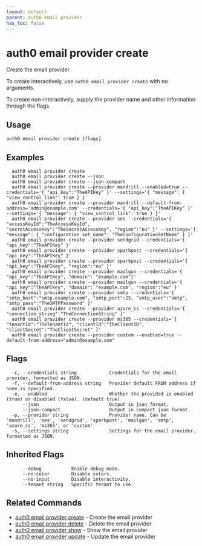 ```yaml
---
layout: default
parent: auth0 email provider
has_toc: false
---
```

# auth0 email provider create

Create the email provider.

To create interactively, use `auth0 email provider create` with no arguments.

To create non-interactively, supply the provider name and other information through the flags.

## Usage
```
auth0 email provider create [flags]
```

## Examples

```
  auth0 email provider create
  auth0 email provider create --json
  auth0 email provider create --json-compact
  auth0 email provider create --provider mandrill --enabled=true --credentials='{ "api_key":"TheAPIKey" }' --settings='{ "message": { "view_control_link": true } }'
  auth0 email provider create --provider mandrill --default-from-address='admin@example.com' --credentials='{ "api_key":"TheAPIKey" }' --settings='{ "message": { "view_control_link": true } }'
  auth0 email provider create --provider ses --credentials='{ "accessKeyId":"TheAccessKeyId", "secretAccessKey":"TheSecretAccessKey", "region":"eu" }' --settings='{ "message": { "configuration_set_name": "TheConfigurationSetName" } }'
  auth0 email provider create --provider sendgrid --credentials='{ "api_key":"TheAPIKey" }'
  auth0 email provider create --provider sparkpost --credentials='{ "api_key":"TheAPIKey" }'
  auth0 email provider create --provider sparkpost --credentials='{ "api_key":"TheAPIKey", "region":"eu" }'
  auth0 email provider create --provider mailgun --credentials='{ "api_key":"TheAPIKey", "domain": "example.com"}'
  auth0 email provider create --provider mailgun --credentials='{ "api_key":"TheAPIKey", "domain": "example.com", "region":"eu" }'
  auth0 email provider create --provider smtp --credentials='{ "smtp_host":"smtp.example.com", "smtp_port":25, "smtp_user":"smtp", "smtp_pass":"TheSMTPPassword" }'
  auth0 email provider create --provider azure_cs --credentials='{ "connection_string":"TheConnectionString" }'
  auth0 email provider create --provider ms365 --credentials='{ "tenantId":"TheTenantId", "clientId":"TheClientID", "clientSecret":"TheClientSecret" }'
  auth0 email provider create --provider custom --enabled=true --default-from-address="admin@example.com"
```


## Flags

```
  -c, --credentials string            Credentials for the email provider, formatted as JSON.
  -f, --default-from-address string   Provider default FROM address if none is specified.
  -e, --enabled                       Whether the provided is enabled (true) or disabled (false). (default true)
      --json                          Output in json format.
      --json-compact                  Output in compact json format.
  -p, --provider string               Provider name. Can be 'mandrill', 'ses', 'sendgrid', 'sparkpost', 'mailgun', 'smtp', 'azure_cs', 'ms365', or 'custom'
  -s, --settings string               Settings for the email provider. formatted as JSON.
```


## Inherited Flags

```
      --debug           Enable debug mode.
      --no-color        Disable colors.
      --no-input        Disable interactivity.
      --tenant string   Specific tenant to use.
```


## Related Commands

- [auth0 email provider create](auth0_email_provider_create.md) - Create the email provider
- [auth0 email provider delete](auth0_email_provider_delete.md) - Delete the email provider
- [auth0 email provider show](auth0_email_provider_show.md) - Show the email provider
- [auth0 email provider update](auth0_email_provider_update.md) - Update the email provider


